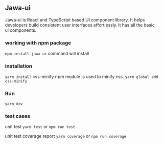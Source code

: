 ## Jawa-ui

Jawa-ui is React and TypeScript based UI component library. It helps developers build consistent user interfaces effortlessly. It has all the basic ui components.

### working with npm package
`npm install jawa-ui` command will install 

### installation
`yarn install`
css-minify npm module is used to minify css.
`yarn global add css-minify`

### Run
`yarn dev`


### test cases

unit test
`yarn test` or `npm run test`

unit test coverage report
`yarn coverage` or `npm run coverage`
